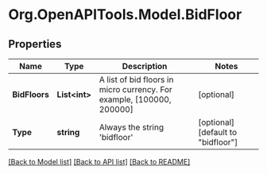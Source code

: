 # Org.OpenAPITools.Model.BidFloor

## Properties

Name | Type | Description | Notes
------------ | ------------- | ------------- | -------------
**BidFloors** | **List&lt;int&gt;** | A list of bid floors in micro currency. For example, [100000, 200000] | [optional] 
**Type** | **string** | Always the string &#39;bidfloor&#39; | [optional] [default to "bidfloor"]

[[Back to Model list]](../README.md#documentation-for-models) [[Back to API list]](../README.md#documentation-for-api-endpoints) [[Back to README]](../README.md)

